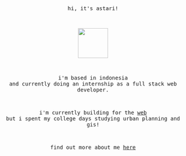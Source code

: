 

<p align="center">
  <samp>
    hi, it's astari!
  </samp>
</p>
 <br />

 <p align="center"><img src="https://i.imgur.com/va6RopC.png" width="80" height="80"></p>

<br />

<p align="center">
    <samp>
 i'm based in indonesia <br /> and currently doing an internship as a full stack web developer.
        </samp>
</p>
<br/>

<p align="center">
  <samp>
    i'm currently building for the <a href="https://astnab.vercel.app/#projects" target="_blank">web</a> <br/> but i spent my college days studying urban planning and gis!
  </samp>
</p>
<br/>

  
<p align="center">
      <samp>
    find out more about me <a href="https://astnab.vercel.app" target="_blank">here</a>
          </samp>
</p>
